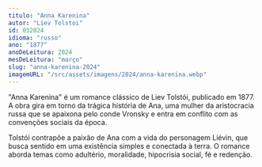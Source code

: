 ```yaml
---
titulo: "Anna Karenina"
autor: "Liev Tolstoi"
id: 032024
idioma: "russo"
ano: "1877"
anoDeLeitura: 2024
mesDeLeitura: "março"
slug: "anna-karenina-2024"
imagemURL: "/src/assets/imagens/2024/anna-karenina.webp"
---
```


"Anna Karenina" é um romance clássico de Liev Tolstói, publicado em 1877. A obra gira em torno da trágica história de Ana, uma mulher da aristocracia russa que se apaixona pelo conde Vronsky e entra em conflito com as convenções sociais da época.

Tolstói contrapõe a paixão de Ana com a vida do personagem Liévin, que busca sentido em uma existência simples e conectada à terra. O romance aborda temas como adultério, moralidade, hipocrisia social, fé e redenção.
